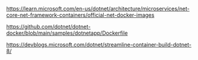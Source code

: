 https://learn.microsoft.com/en-us/dotnet/architecture/microservices/net-core-net-framework-containers/official-net-docker-images

https://github.com/dotnet/dotnet-docker/blob/main/samples/dotnetapp/Dockerfile

https://devblogs.microsoft.com/dotnet/streamline-container-build-dotnet-8/
